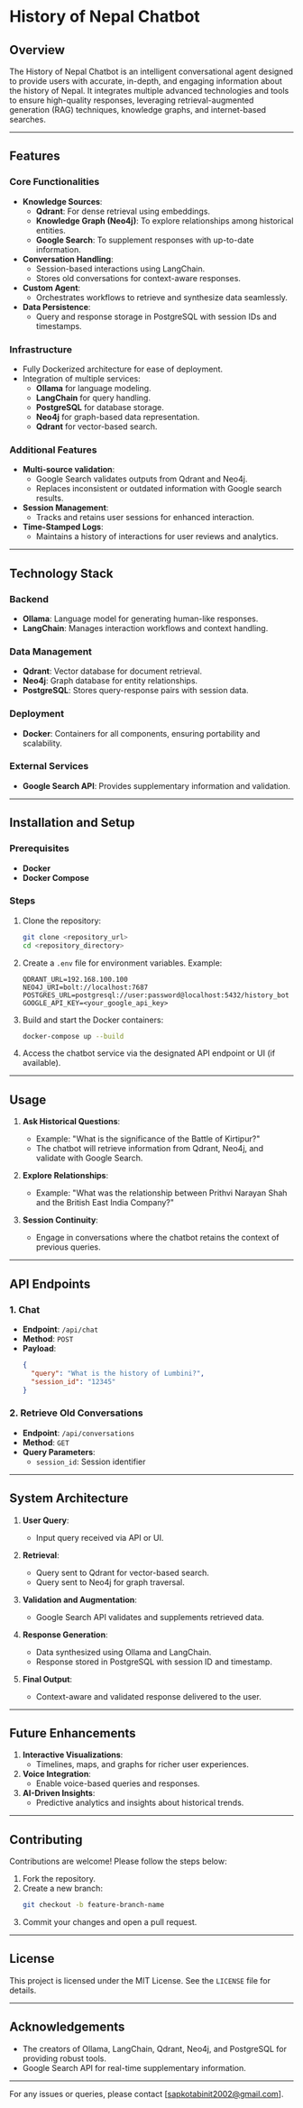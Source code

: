 # History of Nepal Chatbot

## Overview
The History of Nepal Chatbot is an intelligent conversational agent designed to provide users with accurate, in-depth, and engaging information about the history of Nepal. It integrates multiple advanced technologies and tools to ensure high-quality responses, leveraging retrieval-augmented generation (RAG) techniques, knowledge graphs, and internet-based searches.

---

## Features

### Core Functionalities
- **Knowledge Sources**:
  - **Qdrant**: For dense retrieval using embeddings.
  - **Knowledge Graph (Neo4j)**: To explore relationships among historical entities.
  - **Google Search**: To supplement responses with up-to-date information.
- **Conversation Handling**:
  - Session-based interactions using LangChain.
  - Stores old conversations for context-aware responses.
- **Custom Agent**:
  - Orchestrates workflows to retrieve and synthesize data seamlessly.
- **Data Persistence**:
  - Query and response storage in PostgreSQL with session IDs and timestamps.

### Infrastructure
- Fully Dockerized architecture for ease of deployment.
- Integration of multiple services:
  - **Ollama** for language modeling.
  - **LangChain** for query handling.
  - **PostgreSQL** for database storage.
  - **Neo4j** for graph-based data representation.
  - **Qdrant** for vector-based search.

### Additional Features
- **Multi-source validation**:
  - Google Search validates outputs from Qdrant and Neo4j.
  - Replaces inconsistent or outdated information with Google search results.
- **Session Management**:
  - Tracks and retains user sessions for enhanced interaction.
- **Time-Stamped Logs**:
  - Maintains a history of interactions for user reviews and analytics.

---

## Technology Stack

### Backend
- **Ollama**: Language model for generating human-like responses.
- **LangChain**: Manages interaction workflows and context handling.

### Data Management
- **Qdrant**: Vector database for document retrieval.
- **Neo4j**: Graph database for entity relationships.
- **PostgreSQL**: Stores query-response pairs with session data.

### Deployment
- **Docker**: Containers for all components, ensuring portability and scalability.

### External Services
- **Google Search API**: Provides supplementary information and validation.

---

## Installation and Setup

### Prerequisites
- **Docker**
- **Docker Compose**

### Steps
1. Clone the repository:
   ```bash
   git clone <repository_url>
   cd <repository_directory>
   ```

2. Create a `.env` file for environment variables. Example:
   ```env
   QDRANT_URL=192.168.100.100
   NEO4J_URI=bolt://localhost:7687
   POSTGRES_URL=postgresql://user:password@localhost:5432/history_bot
   GOOGLE_API_KEY=<your_google_api_key>
   ```

3. Build and start the Docker containers:
   ```bash
   docker-compose up --build
   ```

4. Access the chatbot service via the designated API endpoint or UI (if available).

---

## Usage

1. **Ask Historical Questions**:
   - Example: "What is the significance of the Battle of Kirtipur?"
   - The chatbot will retrieve information from Qdrant, Neo4j, and validate with Google Search.

2. **Explore Relationships**:
   - Example: "What was the relationship between Prithvi Narayan Shah and the British East India Company?"

3. **Session Continuity**:
   - Engage in conversations where the chatbot retains the context of previous queries.

---

## API Endpoints

### 1. **Chat**
- **Endpoint**: `/api/chat`
- **Method**: `POST`
- **Payload**:
  ```json
  {
    "query": "What is the history of Lumbini?",
    "session_id": "12345"
  }
  ```

### 2. **Retrieve Old Conversations**
- **Endpoint**: `/api/conversations`
- **Method**: `GET`
- **Query Parameters**:
  - `session_id`: Session identifier

---

## System Architecture

1. **User Query**:
   - Input query received via API or UI.

2. **Retrieval**:
   - Query sent to Qdrant for vector-based search.
   - Query sent to Neo4j for graph traversal.

3. **Validation and Augmentation**:
   - Google Search API validates and supplements retrieved data.

4. **Response Generation**:
   - Data synthesized using Ollama and LangChain.
   - Response stored in PostgreSQL with session ID and timestamp.

5. **Final Output**:
   - Context-aware and validated response delivered to the user.

---

## Future Enhancements

1. **Interactive Visualizations**:
   - Timelines, maps, and graphs for richer user experiences.
2. **Voice Integration**:
   - Enable voice-based queries and responses.
3. **AI-Driven Insights**:
   - Predictive analytics and insights about historical trends.

---

## Contributing
Contributions are welcome! Please follow the steps below:
1. Fork the repository.
2. Create a new branch:
   ```bash
   git checkout -b feature-branch-name
   ```
3. Commit your changes and open a pull request.

---

## License
This project is licensed under the MIT License. See the `LICENSE` file for details.

---

## Acknowledgements
- The creators of Ollama, LangChain, Qdrant, Neo4j, and PostgreSQL for providing robust tools.
- Google Search API for real-time supplementary information.

---

For any issues or queries, please contact [sapkotabinit2002@gmail.com].
